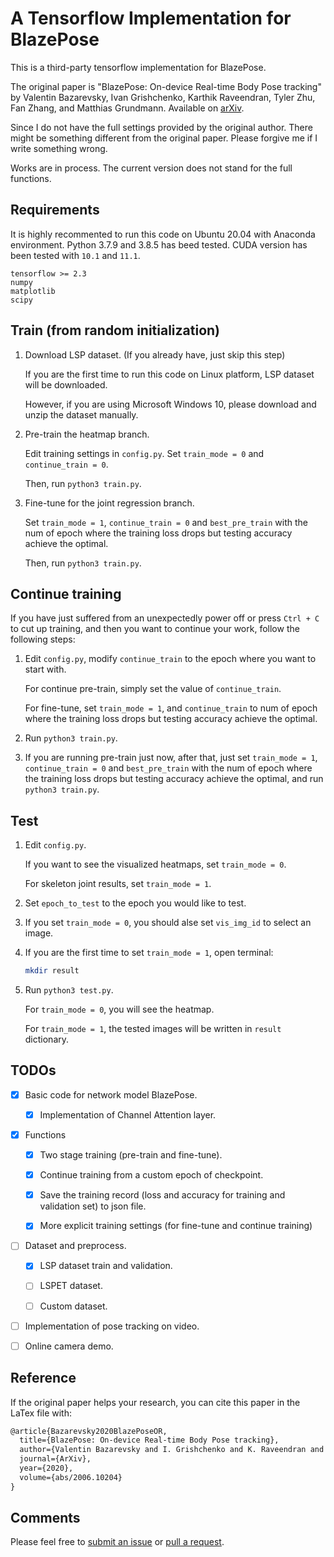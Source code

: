 # A Tensorflow Implementation for BlazePose

This is a third-party tensorflow implementation for BlazePose.

The original paper is "BlazePose: On-device Real-time Body Pose tracking" by Valentin Bazarevsky, Ivan Grishchenko, Karthik Raveendran, Tyler Zhu, Fan Zhang, and Matthias Grundmann. Available on [arXiv](https://arxiv.org/abs/2006.10204).

Since I do not have the full settings provided by the original author. There might be something different from the original paper. Please forgive me if I write something wrong.

Works are in process. The current version does not stand for the full functions.

## Requirements

It is highly recommented to run this code on Ubuntu 20.04 with Anaconda environment. Python 3.7.9 and 3.8.5 has beed tested. CUDA version has been tested with `10.1` and `11.1`.

```
tensorflow >= 2.3
numpy
matplotlib
scipy
```

## Train (from random initialization)

1. Download LSP dataset. (If you already have, just skip this step)

    If you are the first time to run this code on Linux platform, LSP dataset will be downloaded.
    
    However, if you are using Microsoft Windows 10, please download and unzip the dataset manually.

2. Pre-train the heatmap branch.

    Edit training settings in `config.py`. Set `train_mode = 0` and `continue_train = 0`.

    Then, run `python3 train.py`.

3. Fine-tune for the joint regression branch.

    Set `train_mode = 1`, `continue_train = 0` and `best_pre_train` with the num of epoch where the training loss drops but testing accuracy achieve the optimal.

    Then, run `python3 train.py`.

## Continue training

If you have just suffered from an unexpectedly power off or press `Ctrl + C` to cut up training, and then you want to continue your work, follow the following steps:

1. Edit `config.py`, modify `continue_train` to the epoch where you want to start with.

    For continue pre-train, simply set the value of `continue_train`.
    
    For fine-tune, set `train_mode = 1`, and `continue_train` to num of epoch where the training loss drops but testing accuracy achieve the optimal.

2. Run `python3 train.py`.

3. If you are running pre-train just now, after that, just set `train_mode = 1`, `continue_train = 0` and `best_pre_train` with the num of epoch where the training loss drops but testing accuracy achieve the optimal, and run `python3 train.py`.

## Test

1. Edit `config.py`.

    If you want to see the visualized heatmaps, set `train_mode = 0`.
  
    For skeleton joint results, set `train_mode = 1`.

2. Set `epoch_to_test` to the epoch you would like to test.

3. If you set `train_mode = 0`, you should alse set `vis_img_id` to select an image.

4. If you are the first time to set `train_mode = 1`, open terminal:

    ```bash
    mkdir result
    ```

5. Run `python3 test.py`.

    For `train_mode = 0`, you will see the heatmap.

    For `train_mode = 1`, the tested images will be written in `result` dictionary.

## TODOs

- [x] Basic code for network model BlazePose.

    - [x] Implementation of Channel Attention layer.

- [x] Functions

    - [x] Two stage training (pre-train and fine-tune).

    - [x] Continue training from a custom epoch of checkpoint.

    - [x] Save the training record (loss and accuracy for training and validation set) to json file.

    - [x] More explicit training settings (for fine-tune and continue training)

- [ ] Dataset and preprocess.

    - [x] LSP dataset train and validation.

    - [ ] LSPET dataset.

    - [ ] Custom dataset.

- [ ] Implementation of pose tracking on video.

- [ ] Online camera demo.

## Reference

If the original paper helps your research, you can cite this paper in the LaTex file with:

```tex
@article{Bazarevsky2020BlazePoseOR,
  title={BlazePose: On-device Real-time Body Pose tracking},
  author={Valentin Bazarevsky and I. Grishchenko and K. Raveendran and Tyler Lixuan Zhu and Fangfang Zhang and M. Grundmann},
  journal={ArXiv},
  year={2020},
  volume={abs/2006.10204}
}
```

## Comments

Please feel free to [submit an issue](https://github.com/jiang-du/BlazePose-tensorflow/issues) or [pull a request](https://github.com/jiang-du/BlazePose-tensorflow/pulls).
